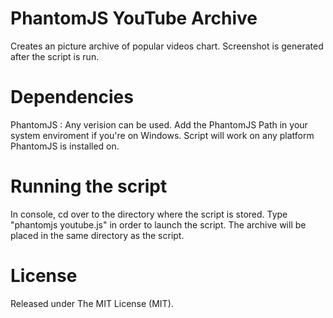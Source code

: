 PhantomJS YouTube Archive
=========================

Creates an picture archive of popular videos chart.
Screenshot is generated after the script is run.

Dependencies
========================

PhantomJS : Any verision can be used. Add the PhantomJS Path in your system enviroment if you're on Windows. Script will work on any platform PhantomJS is installed on.

Running the script
========================

In console, cd over to the directory where the script is stored. Type "phantomjs youtube.js" in order to launch the script.
The archive will be placed in the same directory as the script. 

License
=========================

Released under The MIT License (MIT).
